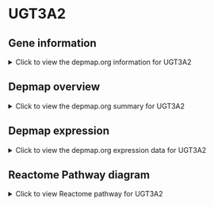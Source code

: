 <h1>UGT3A2</h1>

<h2>Gene information</h2>
<details>
  <summary>Click to view the depmap.org information for UGT3A2</summary>
  <iframe src="https://depmap.org/portal/gene/UGT3A2?tab=about" style="border:none;width:100%;height:800px"></iframe>
</details>

<h2>Depmap overview</h2>
<details>
  <summary>Click to view the depmap.org summary for UGT3A2</summary>
  <iframe src="https://depmap.org/portal/gene/UGT3A2?tab=overview" style="border:none;width:100%;height:800px"></iframe>
</details>

<h2>Depmap expression</h2>
<details>
  <summary>Click to view the depmap.org expression data for UGT3A2</summary>
  <iframe src="https://depmap.org/portal/gene/UGT3A2?tab=characterization" style="border:none;width:100%;height:800px"></iframe>
</details>



<h2>Reactome Pathway diagram</h2>
<details>
  <summary>Click to view Reactome pathway for UGT3A2</summary>
  <p>Glucuronidation</p>
  <iframe src="https://reactome.org/PathwayBrowser/#/R-HSA-156588" style="border:none;width:100%;height:800px"></iframe>
</details>



